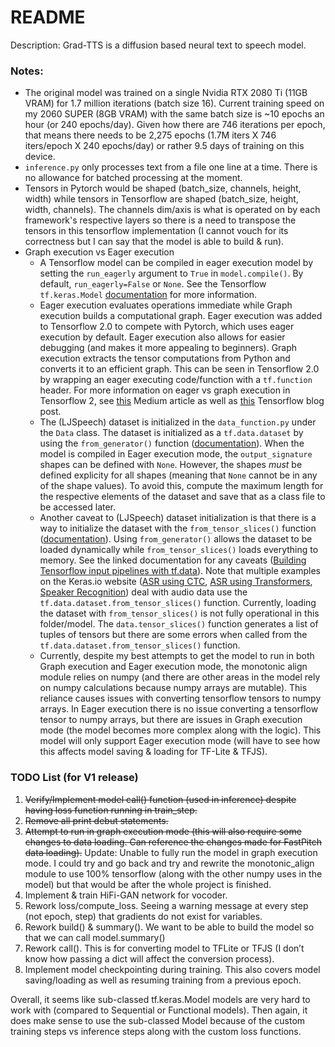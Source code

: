 # README

Description: Grad-TTS is a diffusion based neural text to speech model.

### Notes:

 * The original model was trained on a single Nvidia RTX 2080 Ti (11GB VRAM) for 1.7 million iterations (batch size 16). Current training speed on my 2060 SUPER (8GB VRAM) with the same batch size is ~10 epochs an hour (or 240 epochs/day). Given how there are 746 iterations per epoch, that means there needs to be 2,275 epochs (1.7M iters X 746 iters/epoch X 240 epochs/day) or rather 9.5 days of training on this device.
 * `inference.py` only processes text from a file one line at a time. There is no allowance for batched processing at the moment.
 * Tensors in Pytorch would be shaped (batch_size, channels, height, width) while tensors in Tensorflow are shaped (batch_size, height, width, channels). The channels dim/axis is what is operated on by each framework's respective layers so there is a need to transpose the tensors in this tensorflow implementation (I cannot vouch for its correctness but I can say that the model is able to build & run).
 * Graph execution vs Eager execution
     * A Tensorflow model can be compiled in eager execution model by setting the `run_eagerly` argument to `True` in `model.compile()`. By default, `run_eagerly=False` or `None`. See the Tensorflow `tf.keras.Model` [documentation](https://www.tensorflow.org/versions/r2.7/api_docs/python/tf/keras/Model#compile) for more information.
     * Eager execution evaluates operations immediate while Graph execution builds a computational graph. Eager execution was added to Tensorflow 2.0 to compete with Pytorch, which uses eager execution by default. Eager execution also allows for easier debugging (and makes it more appealing to beginners). Graph execution extracts the tensor computations from Python and converts it to an efficient graph. This can be seen in Tensorflow 2.0 by wrapping an eager executing code/function with a `tf.function` header. For more information on eager vs graph execution in Tensorflow 2, see [this](https://towardsdatascience.com/eager-execution-vs-graph-execution-which-is-better-38162ea4dbf6) Medium article as well as [this](https://blog.tensorflow.org/2018/08/code-with-eager-execution-run-with-graphs.html) Tensorflow blog post.
     * The (LJSpeech) dataset is initialized in the `data_function.py` under the `Data` class. The dataset is initialized as a `tf.data.dataset` by using the `from_generator()` function ([documentation](https://www.tensorflow.org/api_docs/python/tf/data/Dataset#from_generator)). When the model is compiled in Eager execution mode, the `output_signature` shapes can be defined with `None`. However, the shapes *must* be defined explicity for all shapes (meaning that `None` cannot be in any of the shape values). To avoid this, compute the maximum length for the respective elements of the dataset and save that as a class file to be accessed later.
     * Another caveat to (LJSpeech) dataset initialization is that there is a way to initialize the dataset with the `from_tensor_slices()` function ([documentation](https://www.tensorflow.org/api_docs/python/tf/data/Dataset#from_tensor_slices)). Using `from_generator()` allows the dataset to be loaded dynamically while `from_tensor_slices()` loads everything to memory. See the linked documentation for any caveats ([Building Tensorflow input pipelines with tf.data](https://www.tensorflow.org/guide/data)). Note that multiple examples on the Keras.io website ([ASR using CTC](https://keras.io/examples/audio/ctc_asr/), [ASR using Transformers](https://keras.io/examples/audio/transformer_asr/), [Speaker Recognition](https://keras.io/examples/audio/transformer_asr/)) deal with audio data use the `tf.data.dataset.from_tensor_slices()` function. Currently, loading the dataset with `from_tensor_slices()` is not fully operational in this folder/model. The `data.tensor_slices()` function generates a list of tuples of tensors but there are some errors when called from the `tf.data.dataset.from_tensor_slices()` function.
     * Currently, despite my best attempts to get the model to run in both Graph execution and Eager execution mode, the monotonic align module relies on numpy (and there are other areas in the model rely on numpy calculations because numpy arrays are mutable). This reliance causes issues with converting tensorflow tensors to numpy arrays. In Eager execution there is no issue converting a tensorflow tensor to numpy arrays, but there are issues in Graph execution mode (the model becomes more complex along with the logic). This model will only support Eager execution mode (will have to see how this affects model saving & loading for TF-Lite & TFJS).


### TODO List (for V1 release)

 1. ~~Verify/Implement model call() function (used in inference) despite having loss function running in train_step.~~
 2. ~~Remove all print debut statements.~~
 3. ~~Attempt to run in graph execution mode (this will also require some changes to data loading. Can reference the changes made for FastPitch data loading).~~ Update: Unable to fully run the model in graph execution mode. I could try and go back and try and rewrite the monotonic_align module to use 100% tensorflow (along with the other numpy uses in the model) but that would be after the whole project is finished.
 4. Implement & train HiFi-GAN network for vocoder.
 5. Rework loss/compute_loss. Seeing a warning message at every step (not epoch, step) that gradients do not exist for variables.
 6. Rework build() & summary(). We want to be able to build the model so that we can call model.summary()
 7. Rework call(). This is for converting model to TFLite or TFJS (I don’t know how passing a dict will affect the conversion process).
 8. Implement model checkpointing during training. This also covers model saving/loading as well as resuming training from a previous epoch.

Overall, it seems like sub-classed tf.keras.Model models are very hard to work with (compared to Sequential or Functional models). Then again, it does make sense to use the sub-classed Model because of the custom training steps vs inference steps along with the custom loss functions.